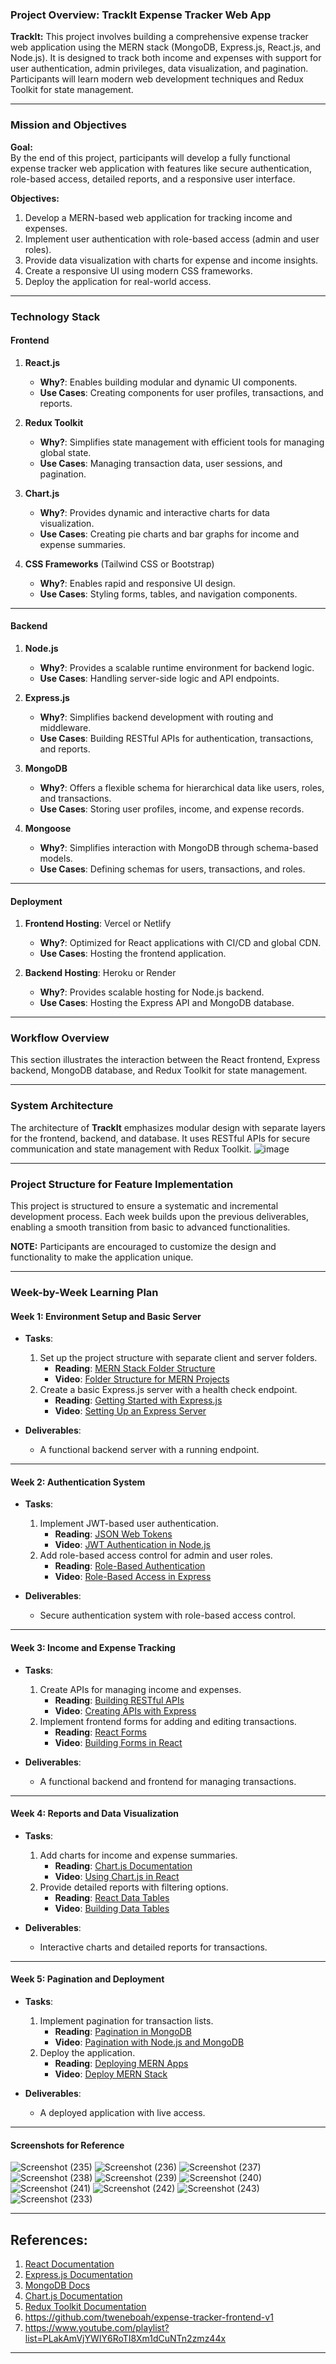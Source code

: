 
### **Project Overview: TrackIt Expense Tracker Web App**

**TrackIt:** This project involves building a comprehensive expense tracker web application using the MERN stack (MongoDB, Express.js, React.js, and Node.js). It is designed to track both income and expenses with support for user authentication, admin privileges, data visualization, and pagination. Participants will learn modern web development techniques and Redux Toolkit for state management.

---

### **Mission and Objectives**

**Goal:**  
By the end of this project, participants will develop a fully functional expense tracker web application with features like secure authentication, role-based access, detailed reports, and a responsive user interface.

**Objectives:**  
1. Develop a MERN-based web application for tracking income and expenses.
2. Implement user authentication with role-based access (admin and user roles).
3. Provide data visualization with charts for expense and income insights.
4. Create a responsive UI using modern CSS frameworks.
5. Deploy the application for real-world access.

---

### **Technology Stack**

#### **Frontend**
1. **React.js**  
   - **Why?**: Enables building modular and dynamic UI components.  
   - **Use Cases**: Creating components for user profiles, transactions, and reports.

2. **Redux Toolkit**  
   - **Why?**: Simplifies state management with efficient tools for managing global state.  
   - **Use Cases**: Managing transaction data, user sessions, and pagination.

3. **Chart.js**  
   - **Why?**: Provides dynamic and interactive charts for data visualization.  
   - **Use Cases**: Creating pie charts and bar graphs for income and expense summaries.

4. **CSS Frameworks** (Tailwind CSS or Bootstrap)  
   - **Why?**: Enables rapid and responsive UI design.  
   - **Use Cases**: Styling forms, tables, and navigation components.

---

#### **Backend**
1. **Node.js**  
   - **Why?**: Provides a scalable runtime environment for backend logic.  
   - **Use Cases**: Handling server-side logic and API endpoints.

2. **Express.js**  
   - **Why?**: Simplifies backend development with routing and middleware.  
   - **Use Cases**: Building RESTful APIs for authentication, transactions, and reports.

3. **MongoDB**  
   - **Why?**: Offers a flexible schema for hierarchical data like users, roles, and transactions.  
   - **Use Cases**: Storing user profiles, income, and expense records.

4. **Mongoose**  
   - **Why?**: Simplifies interaction with MongoDB through schema-based models.  
   - **Use Cases**: Defining schemas for users, transactions, and roles.

---

#### **Deployment**
1. **Frontend Hosting**: Vercel or Netlify  
   - **Why?**: Optimized for React applications with CI/CD and global CDN.  
   - **Use Cases**: Hosting the frontend application.

2. **Backend Hosting**: Heroku or Render  
   - **Why?**: Provides scalable hosting for Node.js backend.  
   - **Use Cases**: Hosting the Express API and MongoDB database.

---

### **Workflow Overview**
This section illustrates the interaction between the React frontend, Express backend, MongoDB database, and Redux Toolkit for state management.

---

### **System Architecture**
The architecture of **TrackIt** emphasizes modular design with separate layers for the frontend, backend, and database. It uses RESTful APIs for secure communication and state management with Redux Toolkit.
![image](https://github.com/user-attachments/assets/4a3978b8-5f92-4e3f-ba66-d57e1d89e1f5)


---

### **Project Structure for Feature Implementation**
This project is structured to ensure a systematic and incremental development process. Each week builds upon the previous deliverables, enabling a smooth transition from basic to advanced functionalities.

**NOTE:** Participants are encouraged to customize the design and functionality to make the application unique.

---

### **Week-by-Week Learning Plan**

#### **Week 1: Environment Setup and Basic Server**
- **Tasks**:
  1. Set up the project structure with separate client and server folders.
     - **Reading**: [MERN Stack Folder Structure](https://www.mongodb.com/mern-stack)  
     - **Video**: [Folder Structure for MERN Projects](https://www.youtube.com/watch?v=98BzS5Oz5E4&list=PL4cUxeGkcC9iJ_KkrkBZWZRHVwnzLIoUE)
  2. Create a basic Express.js server with a health check endpoint.
     - **Reading**: [Getting Started with Express.js](https://expressjs.com/en/starter/installing.html)  
     - **Video**: [Setting Up an Express Server](https://www.youtube.com/watch?v=L72fhGm1tfE)

- **Deliverables**:
  - A functional backend server with a running endpoint.

---

#### **Week 2: Authentication System**
- **Tasks**:
  1. Implement JWT-based user authentication.
     - **Reading**: [JSON Web Tokens](https://jwt.io/introduction/)  
     - **Video**: [JWT Authentication in Node.js](https://www.youtube.com/watch?v=mbsmsi7l3r4)
  2. Add role-based access control for admin and user roles.
     - **Reading**: [Role-Based Authentication](https://dotnetfullstackdev.medium.com/role-based-authorization-and-authentication-in-react-with-auth-handlers-specific-role-based-and-466c4483a2fb)  
     - **Video**: [Role-Based Access in Express](https://www.youtube.com/watch?v=HHuiV841g_w)

- **Deliverables**:
  - Secure authentication system with role-based access control.

---

#### **Week 3: Income and Expense Tracking**
- **Tasks**:
  1. Create APIs for managing income and expenses.
     - **Reading**: [Building RESTful APIs](https://restfulapi.net/)  
     - **Video**: [Creating APIs with Express](https://www.youtube.com/watch?v=pKd0Rpw7O48)
  2. Implement frontend forms for adding and editing transactions.
     - **Reading**: [React Forms](https://react.dev/reference/react-dom/components/form)  
     - **Video**: [Building Forms in React](https://www.youtube.com/watch?v=H63Pd_lXkeQ)

- **Deliverables**:
  - A functional backend and frontend for managing transactions.

---

#### **Week 4: Reports and Data Visualization**
- **Tasks**:
  1. Add charts for income and expense summaries.
     - **Reading**: [Chart.js Documentation](https://www.chartjs.org/docs/latest/)  
     - **Video**: [Using Chart.js in React](https://www.youtube.com/watch?v=Ly-9VTXJlnA)
  2. Provide detailed reports with filtering options.
     - **Reading**: [React Data Tables](https://react-table.tanstack.com/)  
     - **Video**: [Building Data Tables](https://www.youtube.com/watch?v=H63Pd_lXkeQ)

- **Deliverables**:
  - Interactive charts and detailed reports for transactions.

---

#### **Week 5: Pagination and Deployment**
- **Tasks**:
  1. Implement pagination for transaction lists.
     - **Reading**: [Pagination in MongoDB](https://docs.mongodb.com/manual/reference/method/cursor.skip/)  
     - **Video**: [Pagination with Node.js and MongoDB](https://www.youtube.com/watch?v=ZYKOoEXaCIM)
  2. Deploy the application.
     - **Reading**: [Deploying MERN Apps](https://www.mongodb.com/developer/how-to/deploy-mern-app/)  
     - **Video**: [Deploy MERN Stack](https://www.youtube.com/watch?v=9FAHZX5Cmu4)

- **Deliverables**:
  - A deployed application with live access.

---

#### **Screenshots for Reference**

![Screenshot (235)](https://github.com/user-attachments/assets/1bf8d8a3-e93a-4e12-839e-e636a56b4fdd)
![Screenshot (236)](https://github.com/user-attachments/assets/1c318cb5-18aa-431d-9f5a-61c98c4988f1)
![Screenshot (237)](https://github.com/user-attachments/assets/0f8e4924-747c-41b8-ab8c-8d065a23295c)
![Screenshot (238)](https://github.com/user-attachments/assets/28b4bb6e-ac5c-43a6-9f1b-f886c0f17723)
![Screenshot (239)](https://github.com/user-attachments/assets/480be0e5-8c92-4ef8-80b3-c990e3b64afe)
![Screenshot (240)](https://github.com/user-attachments/assets/f8394d6f-5524-4250-8a05-78542a2e558b)
![Screenshot (241)](https://github.com/user-attachments/assets/30218b6c-44d8-4200-b82b-e1f196a27730)
![Screenshot (242)](https://github.com/user-attachments/assets/235dcc4a-19ea-4472-964f-863e2f35f11b)
![Screenshot (243)](https://github.com/user-attachments/assets/29584251-4987-43cd-b3db-39c9fe3555bc)
![Screenshot (233)](https://github.com/user-attachments/assets/eb574792-9fde-4e60-a3a5-c3b524716565)

---

## **References:**
1. [React Documentation](https://reactjs.org/docs/getting-started.html)
2. [Express.js Documentation](https://expressjs.com/)
3. [MongoDB Docs](https://docs.mongodb.com/)
4. [Chart.js Documentation](https://www.chartjs.org/docs/latest/)
5. [Redux Toolkit Documentation](https://redux-toolkit.js.org/)
6. https://github.com/tweneboah/expense-tracker-frontend-v1
7. https://www.youtube.com/playlist?list=PLakAmVjYWIY6RoTI8Xm1dCuNTn2zmz44x

---

